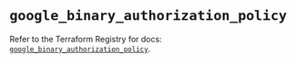 # `google_binary_authorization_policy`

Refer to the Terraform Registry for docs: [`google_binary_authorization_policy`](https://registry.terraform.io/providers/hashicorp/google/6.38.0/docs/resources/binary_authorization_policy).
